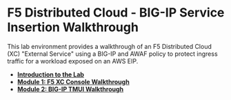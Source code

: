F5 Distributed Cloud - BIG-IP Service Insertion Walkthrough
============================================================

This lab environment provides a walkthrough of an F5 Distributed Cloud (XC) "External Service" using a BIG-IP and AWAF policy to protect ingress traffic for a workload exposed on an AWS EIP.

  - **[Introduction to the Lab](intro.md)**
  - **[Module 1: F5 XC Console Walkthrough](module1)**
  - **[Module 2: BIG-IP TMUI Walkthrough](module2)**